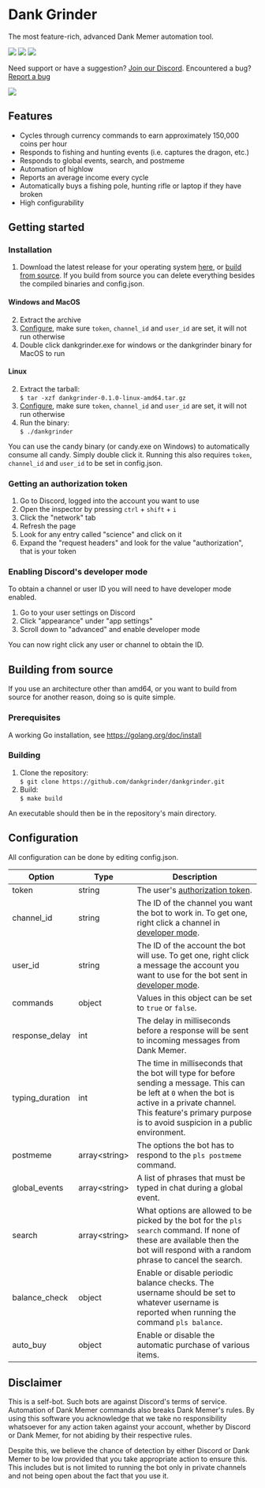 # Dank Grinder
The most feature-rich, advanced Dank Memer automation tool.

![](https://img.shields.io/github/last-commit/dankgrinder/dankgrinder) ![](https://img.shields.io/github/v/release/dankgrinder/dankgrinder) ![](https://img.shields.io/github/workflow/status/dankgrinder/dankgrinder/Go)

Need support or have a suggestion? [Join our Discord](https://discord.gg/Fjzpq8YPSn). Encountered a bug? [Report a bug](https://github.com/dankgrinder/dankgrinder/issues/new?assignees=&labels=bug&template=bug-report.md&title=)

![](https://i.imgur.com/IHXrnxC.png)
## Features
* Cycles through currency commands to earn approximately 150,000 coins per hour
* Responds to fishing and hunting events (i.e. captures the dragon, etc.)
* Responds to global events, search, and  postmeme
* Automation of highlow
* Reports an average income every cycle
* Automatically buys a fishing pole, hunting rifle or laptop if they have broken
* High configurability

## Getting started

### Installation
1. Download the latest release for your operating system [here](https://github.com/dankgrinder/dankgrinder/releases/latest), or [build from source](#building-from-source). If you build from source you can delete everything besides the compiled binaries and config.json.

#### Windows and MacOS
2. Extract the archive
3. [Configure](#configuration), make sure `token`, `channel_id` and `user_id` are set, it will not run otherwise
4. Double click dankgrinder.exe for windows or the dankgrinder binary for MacOS to run

#### Linux
2. Extract the tarball:  
   `$ tar -xzf dankgrinder-0.1.0-linux-amd64.tar.gz`
3. [Configure](#configuration), make sure `token`, `channel_id` and `user_id` are set, it will not run otherwise
4. Run the binary:  
   `$ ./dankgrinder`
   
You can use the candy binary (or candy.exe on Windows) to automatically consume all candy. Simply double click it. Running this also requires `token`, `channel_id` and `user_id` to be set in config.json.
   
### Getting an authorization token
1. Go to Discord, logged into the account you want to use
2. Open the inspector by pressing `ctrl` + `shift` + `i`
3. Click the "network" tab
4. Refresh the page
5. Look for any entry called "science" and click on it
6. Expand the "request headers" and look for the value "authorization", that is your token

### Enabling Discord's developer mode
To obtain a channel or user ID you will need to have developer mode enabled.
1. Go to your user settings on Discord
2. Click "appearance" under "app settings"
3. Scroll down to "advanced" and enable developer mode

You can now right click any user or channel to obtain the ID.

## Building from source
If you use an architecture other than amd64, or you want to build from source for another reason, doing so is quite simple.

### Prerequisites
A working Go installation, see https://golang.org/doc/install

### Building
1. Clone the repository:  
   `$ git clone https://github.com/dankgrinder/dankgrinder.git`
2. Build:  
   `$ make build`
   
An executable should then be in the repository's main directory.

## Configuration
All configuration can be done by editing config.json. 

Option | Type | Description  
--- | --- | ---  
token | string | The user's [authorization token](#getting-an-authorization-token).
channel_id | string | The ID of the channel you want the bot to work in. To get one, right click a channel in [developer mode](#enabling-discords-developer-mode).
user_id | string | The ID of the account the bot will use. To get one, right click a message the account you want to use for the bot sent in [developer mode](#enabling-discords-developer-mode).
commands | object | Values in this object can be set to `true` or `false`.
response_delay | int | The delay in milliseconds before a response will be sent to incoming messages from Dank Memer.
typing_duration | int | The time in milliseconds that the bot will type for before sending a message. This can be left at `0` when the bot is active in a private channel. This feature's primary purpose is to avoid suspicion in a public environment.  
postmeme | array\<string> | The options the bot has to respond to the `pls postmeme` command. 
global_events | array\<string> | A list of phrases that must be typed in chat during a global event.
search | array\<string> | What options are allowed to be picked by the bot for the `pls search` command. If none of these are available then the bot will respond with a random phrase to cancel the search.
balance_check | object | Enable or disable periodic balance checks. The username should be set to whatever username is reported when running the command `pls balance`.
auto_buy | object | Enable or disable the automatic purchase of various items.

## Disclaimer
This is a self-bot. Such bots are against Discord's terms of service. Automation of Dank Memer commands also breaks Dank Memer's rules. By using this software you acknowledge that we take no responsibility whatsoever for any action taken against your account, whether by Discord or Dank Memer, for not abiding by their respective rules.

Despite this, we believe the chance of detection by either Discord or Dank Memer to be low provided that you take appropriate action to ensure this. This includes but is not limited to running the bot only in private channels and not being open about the fact that you use it.
